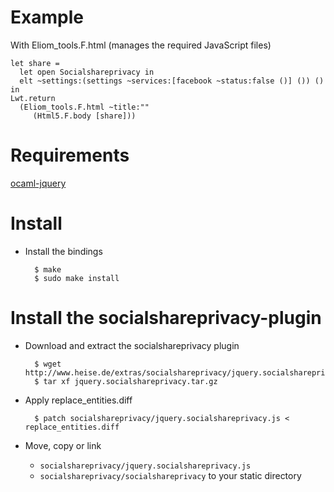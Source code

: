 Example
=======

With Eliom_tools.F.html (manages the required JavaScript files)


    let share =
      let open Socialshareprivacy in
      elt ~settings:(settings ~services:[facebook ~status:false ()] ()) ()
    in
    Lwt.return
      (Eliom_tools.F.html ~title:""
         (Html5.F.body [share]))

Requirements
============

[ocaml-jquery](https://github.com/balat/ocaml-jquery)

Install
=======

 - Install the bindings

         $ make
         $ sudo make install

Install the socialshareprivacy-plugin
=====================================

 - Download and extract the socialshareprivacy plugin

         $ wget http://www.heise.de/extras/socialshareprivacy/jquery.socialshareprivacy.tar.gz
         $ tar xf jquery.socialshareprivacy.tar.gz

 - Apply replace_entities.diff

         $ patch socialshareprivacy/jquery.socialshareprivacy.js < replace_entities.diff

 - Move, copy or link
     - `socialshareprivacy/jquery.socialshareprivacy.js`
     - `socialshareprivacy/socialshareprivacy`
   to your static directory
